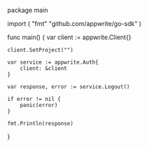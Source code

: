package main

import (
    "fmt"
    "github.com/appwrite/go-sdk"
)

func main() {
    var client := appwrite.Client{}

    client.SetProject("")

    var service := appwrite.Auth{
        client: &client
    }

    var response, error := service.Logout()

    if error != nil {
        panic(error)
    }

    fmt.Println(response)
}